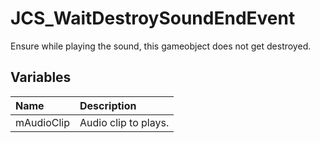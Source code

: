 # JCS_WaitDestroySoundEndEvent

Ensure while playing the sound, this gameobject does not get destroyed.

## Variables

| Name       | Description          |
|:-----------|:---------------------|
| mAudioClip | Audio clip to plays. |
